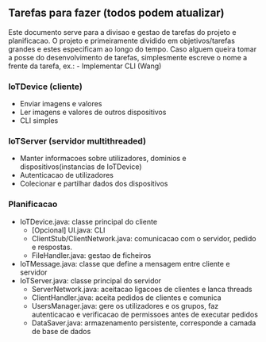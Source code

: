 ## Tarefas para fazer (todos podem atualizar)

Este documento serve para a divisao e gestao de tarefas do projeto e planificacao.
O projeto e primeiramente dividido em objetivos/tarefas grandes e estes especificam ao longo do tempo.
Caso alguem queira tomar a posse do desenvolvimento de tarefas, simplesmente escreve o nome a frente da tarefa, ex.: - Implementar CLI (Wang)

### IoTDevice (cliente)
- Enviar imagens e valores
- Ler imagens e valores de outros dispositivos
- CLI simples

### IoTServer (servidor multithreaded)
- Manter informacoes sobre utilizadores, dominios e dispositivos(instancias de IoTDevice)
- Autenticacao de utilizadores
- Colecionar e partilhar dados dos dispositivos

### Planificacao
- IoTDevice.java: classe principal do cliente
    - [Opcional] UI.java: CLI
    - ClientStub/ClientNetwork.java: comunicacao com o servidor, pedido e respostas.
    - FileHandler.java: gestao de ficheiros
- IoTMessage.java: classe que define a mensagem entre cliente e servidor
- IoTServer.java: classe principal do servidor
    - ServerNetwork.java: aceitacao ligacoes de clientes e lanca threads
    - ClientHandler.java: aceita pedidos de clientes e comunica 
    - UsersManager.java: gere os utilizadores e os grupos, faz autenticacao e verificacao de permissoes antes de executar pedidos
    - DataSaver.java: armazenamento persistente, corresponde a camada de base de dados